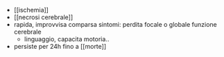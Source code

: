 - [[ischemia]]
- [[necrosi cerebrale]]
- rapida, improvvisa comparsa sintomi: perdita focale o globale funzione cerebrale
	- linguaggio, capacita motoria..
- persiste per 24h fino a [[morte]]